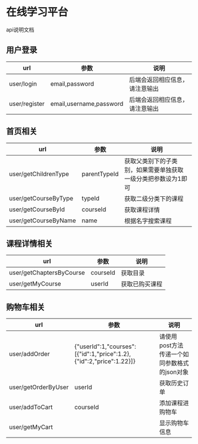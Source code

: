 # 在线学习平台

api说明文档

## 用户登录

url | 参数 | 说明
--------- | ---- | -----------
user/login | email,password | 后端会返回相应信息，请注意输出
user/register | email,username,password | 后端会返回相应信息，请注意输出

## 首页相关

url | 参数 | 说明
--------- | ---- | -----------
user/getChildrenType | parentTypeId | 获取父类别下的子类别，如果需要单独获取一级分类把参数设为1即可
user/getCourseByType | typeId | 获取二级分类下的课程
user/getCourseById | courseId | 获取课程详情
user/getCourseByName | name | 根据名字搜索课程

## 课程详情相关

url | 参数 | 说明
--------- | ---- | -----------
user/getChaptersByCourse | courseId | 获取目录
user/getMyCourse | userId | 获取已购买课程


## 购物车相关

url | 参数 | 说明
--------- | ---- | -----------
user/addOrder | {"userId":1,"courses":[{"id":1,"price":1.2},{"id":2,"price":1.22}]} | 请使用post方法传递一个如同参数格式的json对象
user/getOrderByUser | userId | 获取历史订单
user/addToCart | courseId | 添加课程进购物车
user/getMyCart |  | 显示购物车信息
